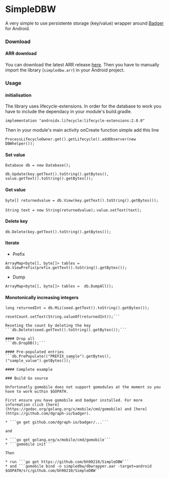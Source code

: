 # SimpleDBW
A very simple to use persistente storage (key/value) wrapper around [Badger](https://github.com/dgraph-io/badger) for Android.

### Download

#### ARR download
You can download the latest ARR release [here](https://github.com/bh90210/SimpleDBW/releases). Then you have to manually import the library (```simpledbw.arr```) in your Android project.

### Usage

#### initialisation 

The library uses lifecycle-extensions. In order for the database to work you have to include the dependacy in your module's build.gradle.

```implementation "androidx.lifecycle:lifecycle-extensions:2.0.0"```

Then in your module's main activity onCreate function simple add this line

```ProcessLifecycleOwner.get().getLifecycle().addObserver(new DBWhelper());```

#### Set value

```Database db = new Database();```

```db.Update(key.getText().toString().getBytes(), value.getText().toString().getBytes());```

#### Get value

```byte[] returnedvalue = db.View(key.getText().toString().getBytes());```

```String text = new String(returnedvalue);```
```value.setText(text);```

#### Delete key

```db.Delete(key.getText().toString().getBytes());```

#### Iterate

* Prefix

```ArrayMap<byte[], byte[]> tables =  db.ViewPrefix(prefix.getText().toString().getBytes());```
                

* Dump

```ArrayMap<byte[], byte[]> tables =  db.DumpAll();```
                

#### Monotonically increasing integers
```long returnedInt = db.Mii(seed.getText().toString().getBytes());```

```TextView resetCount = findViewById(R.id.returedint);
resetCount.setText(String.valueOf(returnedInt));```

Reseting the count by deleting the key
```db.Delete(seed.getText().toString().getBytes());```

#### Drop all
```db.DropDB();```

#### Pre-populated entries
```db.PrePopulate(("PREFIX_sample").getBytes(), ("sample_value").getBytes());```

#### Complete example

### Build Go source

Unfortunatly gomobile does not support gomodules at the moment so you have to work within $GOPATH.

First ensure you have gomobile and badger installed. For more information click [here](https://godoc.org/golang.org/x/mobile/cmd/gomobile) and [here](https://github.com/dgraph-io/badger).

* ```go get github.com/dgraph-io/badger/...```

and

* ```go get golang.org/x/mobile/cmd/gomobile```
* ```gomobile init```

Then

* run ```go get https://github.com/bh90210/SimpleDBW``` 
* and ```gomobile bind -o simpledbw/dbwrapper.aar -target=android $GOPATH/src/github.com/bh90210/SimpleDBW``` 
